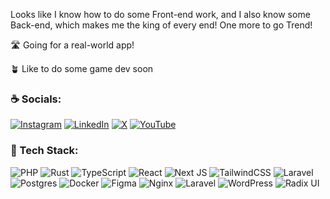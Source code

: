 Looks like I know how to do some Front-end work, and I also know some Back-end, which makes me the king of every end! One more to go Trend!

🛣️ Going for a real-world app!

🪴 Like to do some game dev soon

### ☕ Socials:

[![Instagram](https://img.shields.io/badge/Instagram-%23E4405F.svg?logo=Instagram&logoColor=white)](https://instagram.com/pikhosh) [![LinkedIn](https://img.shields.io/badge/LinkedIn-%230077B5.svg?logo=linkedin&logoColor=white)](https://linkedin.com/in/pikhosh) [![X](https://img.shields.io/badge/X-black.svg?logo=X&logoColor=white)](https://x.com/pikhosh) [![YouTube](https://img.shields.io/badge/YouTube-%23FF0000.svg?logo=YouTube&logoColor=white)](https://youtube.com/@pikhosh) 

### 🧩 Tech Stack:

![PHP](https://img.shields.io/badge/php-%23777BB4.svg?style=for-the-badge&logo=php&logoColor=white) ![Rust](https://img.shields.io/badge/rust-%23000000.svg?style=for-the-badge&logo=rust&logoColor=white) ![TypeScript](https://img.shields.io/badge/typescript-%23007ACC.svg?style=for-the-badge&logo=typescript&logoColor=white) ![React](https://img.shields.io/badge/react-%2320232a.svg?style=for-the-badge&logo=react&logoColor=%2361DAFB) ![Next JS](https://img.shields.io/badge/Next-black?style=for-the-badge&logo=next.js&logoColor=white) ![TailwindCSS](https://img.shields.io/badge/tailwindcss-%2338B2AC.svg?style=for-the-badge&logo=tailwind-css&logoColor=white) ![Laravel](https://img.shields.io/badge/laravel-%23FF2D20.svg?style=for-the-badge&logo=laravel&logoColor=white) ![Postgres](https://img.shields.io/badge/postgres-%23316192.svg?style=for-the-badge&logo=postgresql&logoColor=white) ![Docker](https://img.shields.io/badge/docker-%230db7ed.svg?style=for-the-badge&logo=docker&logoColor=white) ![Figma](https://img.shields.io/badge/figma-%23F24E1E.svg?style=for-the-badge&logo=figma&logoColor=white) ![Nginx](https://img.shields.io/badge/nginx-%23009639.svg?style=for-the-badge&logo=nginx&logoColor=white) ![Laravel](https://img.shields.io/badge/laravel-%23FF2D20.svg?style=for-the-badge&logo=laravel&logoColor=white) ![WordPress](https://img.shields.io/badge/WordPress-%23117AC9.svg?style=for-the-badge&logo=WordPress&logoColor=white) ![Radix UI](https://img.shields.io/badge/radix%20ui-161618.svg?style=for-the-badge&logo=radix-ui&logoColor=white)

<!-- Proudly created with GPRM ( https://gprm.itsvg.in ) -->

